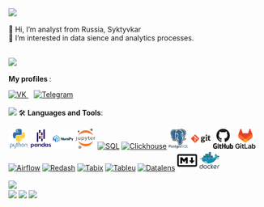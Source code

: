 <img src="https://static.wikia.nocookie.net/shovelknight/images/2/24/Rash.gif/revision/latest/scale-to-width/360?cb=20180411134938" style="max-width: 100%;" align="rigth" height="100">

<div id="header" align="left">

   👋 Hi, I’m analyst from Russia, Syktyvkar
   <br>
   👀 I’m interested in data sience and analytics processes.
   
</div>
   <br>

<img src='https://64.media.tumblr.com/e7f188db1eab3696c0e105444ec15621/e630606109eee0f9-7b/s2048x3072/eb03537725c27c3ee7ccac818f9a88f8b10989dd.pnj' width="500">

<b> My profiles   </b>:
<br>
<div id="SM" align="left">

   <a target="_blank" class="example-0" href="https://vk.com/id1902139"> 
   <img src='https://vsekortiki.ru/img/vk.png', height="20", alt = "VK", text-decoration=none>
   </a>
   &ensp;
   <a class="example-0" href="https://t.me/AntonZaboev"> 
   <img src='https://static.tildacdn.com/tild3861-3935-4838-a565-376334646464/telegram-logo_1.png', height="20", alt = "Telegram">
   </a>
</div>
   <br>
<img src='https://64.media.tumblr.com/e7f188db1eab3696c0e105444ec15621/e630606109eee0f9-7b/s2048x3072/eb03537725c27c3ee7ccac818f9a88f8b10989dd.pnj' width="500">
🛠️ <b>Languages and Tools</b>:
   <br>
   <br>
<div dir="auto">
  <a target="_blank" rel="noopener noreferrer" href="https://github.com/devicons/devicon/blob/master/icons/python/python-original-wordmark.svg"><img src="https://github.com/devicons/devicon/raw/master/icons/python/python-original-wordmark.svg" title="Python" width="40" height="40" style="max-width: 100%;"></a> 
     <a target="_blank" rel="noopener noreferrer" href="https://github.com/devicons/devicon/blob/master/icons/pandas/pandas-original-wordmark.svg"><img src="https://github.com/devicons/devicon/raw/master/icons/pandas/pandas-original-wordmark.svg" title="Pandas" alt="Pandas" width="40" height="40" style="max-width: 100%;"></a> 
    <a target="_blank" rel="noopener noreferrer" href="https://github.com/devicons/devicon/blob/master/icons/numpy/numpy-original-wordmark.svg"><img src="https://github.com/devicons/devicon/raw/master/icons/numpy/numpy-original-wordmark.svg" title="NumPy" width="40" height="40" style="max-width: 100%;"></a> 
   <a target="_blank" rel="noopener noreferrer" href="https://github.com/devicons/devicon/blob/master/icons/jupyter/jupyter-original-wordmark.svg"><img src="https://github.com/devicons/devicon/raw/master/icons/jupyter/jupyter-original-wordmark.svg" title="Jupyter" width="40" height="40" style="max-width: 100%;"></a> 
  <a target="_blank" rel="noopener noreferrer" href="https://github.com/devicons/devicon/blob/master/icons/sqlalchemy/sqlalchemy-original-wordmark.svg"><img src="https://static.tildacdn.com/tild6264-3531-4264-a438-366165396539/2022-12-07_160344-Ph.png" title="SQL" alt="SQL" width="40"></a> 
    <a target="_blank" rel="noopener noreferrer" href="https://altinity.com/wp-content/uploads/2020/02/c21ed-clickhouse_tw.png"><img src="https://altinity.com/wp-content/uploads/2020/02/c21ed-clickhouse_tw.png" title="Clickhouse" alt="Clickhouse" height="40"></a> 
  <a target="_blank" rel="noopener noreferrer" href="https://github.com/devicons/devicon/blob/master/icons/postgresql/postgresql-original-wordmark.svg"><img src="https://github.com/devicons/devicon/raw/master/icons/postgresql/postgresql-original-wordmark.svg" title="PostgreSQL" alt="PostgreSQL" width="40" height="40" style="max-width: 100%;"></a> 
  <a target="_blank" rel="noopener noreferrer" href="https://github.com/devicons/devicon/blob/master/icons/git/git-original-wordmark.svg"><img src="https://github.com/devicons/devicon/raw/master/icons/git/git-original-wordmark.svg" title="Git" width="40" height="40" style="max-width: 100%;"></a> 
  <a target="_blank" rel="noopener noreferrer" href="https://github.com/devicons/devicon/blob/master/icons/github/github-original-wordmark.svg"><img src="https://github.com/devicons/devicon/raw/master/icons/github/github-original-wordmark.svg" title="GitHub" width="40" height="40" style="max-width: 100%;"></a> 
  <a target="_blank" rel="noopener noreferrer" href="https://github.com/devicons/devicon/blob/master/icons/gitlab/gitlab-original-wordmark.svg"><img src="https://github.com/devicons/devicon/raw/master/icons/gitlab/gitlab-original-wordmark.svg" title="GitLab" width="40" height="40" style="max-width: 100%;"></a> 
     <br>
    <a target="_blank" rel="noopener noreferrer" href="https://www.logolynx.com/images/logolynx/44/44a14cf111102d366f1416562174136c.png"><img src="https://www.logolynx.com/images/logolynx/44/44a14cf111102d366f1416562174136c.png" title="Airflow" alt="Airflow" height="30" style="max-width: 100%;"></a> 
    <a target="_blank" rel="noopener noreferrer" href="https://web.archive.org/web/20210327223131im_/https://redash.io/assets/images/logo.png"><img src="https://web.archive.org/web/20210327223131im_/https://redash.io/assets/images/logo.png" title="Redash" alt="Redash" height="30" style="max-width: 100%;"></a> 
    <a target="_blank" rel="noopener noreferrer" href="https://tabix.io/doc/img/logo.png"><img src="https://tabix.io/doc/img/logo.png" title="Tabix" alt="Tabix" height="30" style="max-width: 100%;"></a> 
  <a target="_blank" rel="noopener noreferrer" href="https://images.squarespace-cdn.com/content/58963a29f7e0abb58bd6176b/1579389575502-P9D6JOD4JA2IZ58J870P/tableau-logo.png?content-type=image%2Fpng"><img src="https://images.squarespace-cdn.com/content/58963a29f7e0abb58bd6176b/1579389575502-P9D6JOD4JA2IZ58J870P/tableau-logo.png?content-type=image%2Fpng" title="Tableu" height="40" style="max-width: 100%;"></a> 
  <a target="_blank" rel="noopener noreferrer" href="https://static.tildacdn.com/tild3863-3965-4239-b431-316564656266/original_1_2.png"><img src="https://static.tildacdn.com/tild3863-3965-4239-b431-316564656266/original_1_2.png" title="Datalens" height="40" style="max-width: 100%;"></a> 
  <a target="_blank" rel="noopener noreferrer" href="https://github.com/devicons/devicon/blob/master/icons/markdown/markdown-original.svg"><img src="https://github.com/devicons/devicon/raw/master/icons/markdown/markdown-original.svg" title="Markdown" width="40" height="40" style="max-width: 100%;"></a> 
  <a target="_blank" rel="noopener noreferrer" href="https://github.com/devicons/devicon/blob/master/icons/docker/docker-original-wordmark.svg"><img src="https://github.com/devicons/devicon/raw/master/icons/docker/docker-original-wordmark.svg" title="Docker" width="40" height="40" style="max-width: 100%;"></a> 
</div>
 <br>
<img src='https://64.media.tumblr.com/e7f188db1eab3696c0e105444ec15621/e630606109eee0f9-7b/s2048x3072/eb03537725c27c3ee7ccac818f9a88f8b10989dd.pnj' width="500">
<div>
<img src="http://github-profile-summary-cards.vercel.app/api/cards/profile-details?username=a-zaboev&theme=default">
<img src="http://github-profile-summary-cards.vercel.app/api/cards/repos-per-language?username=a-zaboev&theme=default">
<img src="http://github-profile-summary-cards.vercel.app/api/cards/stats?username=a-zaboev&theme=default">
</div>

